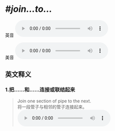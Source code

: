 # ***\#join…to…*** 
英音
<audio src="./media/join…to1_AAC.aac" controls="controls"></audio>

美音
<audio src="./media/join…to…2_AAC.aac" controls="controls"></audio>



  

英文释义
---
### 1.**把…...和……连接或联结起来**  

 > Join one section of pipe to the next.  
 > 将一段管子与相邻的管子连接起来。    
<audio src="./media/Join one section of pipe _AAC.aac" controls="controls"></audio>


